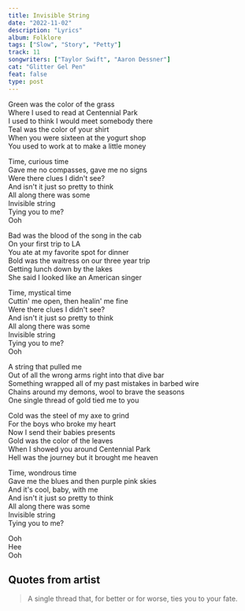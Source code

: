 ```yaml
---
title: Invisible String
date: "2022-11-02"
description: "Lyrics"
album: Folklore
tags: ["Slow", "Story", "Petty"]
track: 11
songwriters: ["Taylor Swift", "Aaron Dessner"]
cat: "Glitter Gel Pen"
feat: false
type: post
---
```


<p className="verse-one">
Green was the color of the grass <br />
Where I used to read at Centennial Park <br />
I used to think I would meet somebody there <br />
Teal was the color of your shirt <br />
When you were sixteen at the yogurt shop <br />
You used to work at to make a little money <br />
</p>
<p className="chorus">
Time, curious time <br />
Gave me no compasses, gave me no signs <br />
Were there clues I didn't see? <br />
And isn't it just so pretty to think <br />
All along there was some <br />
Invisible string <br />
Tying you to me? <br />
Ooh <br />
</p>
<p className="verse-two">
Bad was the blood of the song in the cab <br />
On your first trip to LA <br />
You ate at my favorite spot for dinner <br />
Bold was the waitress on our three year trip <br />
Getting lunch down by the lakes <br />
She said I looked like an American singer <br />
</p>
<p className="chorus">
Time, mystical time <br />
Cuttin' me open, then healin' me fine <br />
Were there clues I didn't see? <br />
And isn't it just so pretty to think <br />
All along there was some <br />
Invisible string <br />
Tying you to me? <br />
Ooh <br />
</p>
<p className="bridge">
A string that pulled me <br />
Out of all the wrong arms right into that dive bar <br />
Something wrapped all of my past mistakes in barbed wire <br />
Chains around my demons, wool to brave the seasons <br />
One single thread of gold tied me to you <br />
</p>
<p className="verse-three">
Cold was the steel of my axe to grind <br />
For the boys who broke my heart <br />
Now I send their babies presents <br />
Gold was the color of the leaves <br />
When I showed you around Centennial Park <br />
Hell was the journey but it brought me heaven <br />
</p>
<p className="chorus">
Time, wondrous time <br />
Gave me the blues and then purple pink skies <br />
And it's cool, baby, with me <br />
And isn't it just so pretty to think <br />
All along there was some <br />
Invisible string <br />
Tying you to me? <br />
</p>
<p className="chorus">
Ooh <br />
Hee <br />
Ooh <br />
</p>

## Quotes from artist

<blockquote>
A single thread that, for better or for worse, ties you to your fate.
</blockquote>
